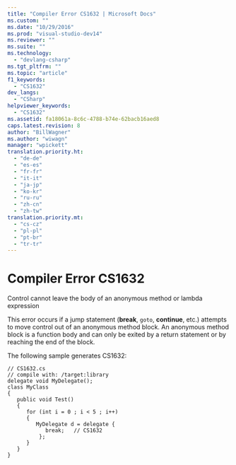 ```yaml
---
title: "Compiler Error CS1632 | Microsoft Docs"
ms.custom: ""
ms.date: "10/29/2016"
ms.prod: "visual-studio-dev14"
ms.reviewer: ""
ms.suite: ""
ms.technology: 
  - "devlang-csharp"
ms.tgt_pltfrm: ""
ms.topic: "article"
f1_keywords: 
  - "CS1632"
dev_langs: 
  - "CSharp"
helpviewer_keywords: 
  - "CS1632"
ms.assetid: fa18061a-8c6c-4788-b74e-62bacb16aed8
caps.latest.revision: 8
author: "BillWagner"
ms.author: "wiwagn"
manager: "wpickett"
translation.priority.ht: 
  - "de-de"
  - "es-es"
  - "fr-fr"
  - "it-it"
  - "ja-jp"
  - "ko-kr"
  - "ru-ru"
  - "zh-cn"
  - "zh-tw"
translation.priority.mt: 
  - "cs-cz"
  - "pl-pl"
  - "pt-br"
  - "tr-tr"
---
```

# Compiler Error CS1632
Control cannot leave the body of an anonymous method or lambda expression  
  
 This error occurs if a jump statement (**break**, `goto`, **continue**, etc.) attempts to move control out of an anonymous method block. An anonymous method block is a function body and can only be exited by a return statement or by reaching the end of the block.  
  
 The following sample generates CS1632:  
  
```  
// CS1632.cs  
// compile with: /target:library  
delegate void MyDelegate();  
class MyClass  
{  
   public void Test()  
   {        
      for (int i = 0 ; i < 5 ; i++)  
      {  
         MyDelegate d = delegate {  
            break;   // CS1632  
          };          
      }  
   }  
}  
```
